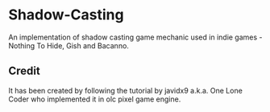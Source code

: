 # Shadow-Casting
An implementation of shadow casting game mechanic used in indie games - Nothing To Hide, Gish and Bacanno.



## Credit
It has been created by following the tutorial by javidx9 a.k.a. One Lone Coder who implemented it in olc pixel game engine.
